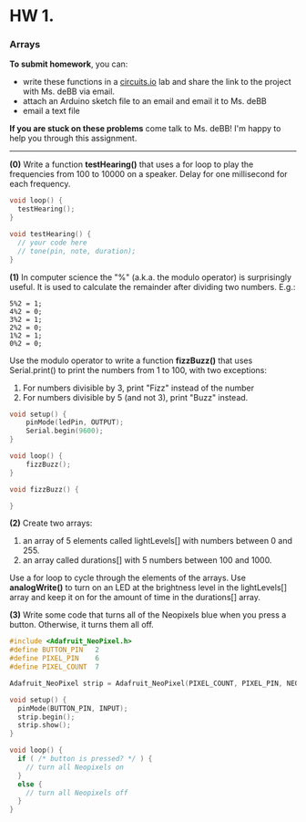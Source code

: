 # HW 1. 
### Arrays

**To submit homework**, you can:
* write these functions in a [circuits.io](https://circuits.io/lab) lab and share the link to the project with Ms. deBB via email. 
* attach an Arduino sketch file to an email and email it to Ms. deBB
* email a text file

**If you are stuck on these problems** come talk to Ms. deBB! I'm happy to help you through this assignment.

---

**(0)** Write a function **testHearing()** that uses a for loop to play the frequencies from 100 to 10000 on a speaker. Delay for one millisecond for each frequency. 

```c++
void loop() {
  testHearing();
}

void testHearing() {
  // your code here 
  // tone(pin, note, duration);
}
```

**(1)** In computer science the "%" (a.k.a. the modulo operator) is surprisingly useful. It is used to calculate the remainder after dividing two numbers. E.g.:

    5%2 = 1;
    4%2 = 0;
    3%2 = 1;
    2%2 = 0;
    1%2 = 1;
    0%2 = 0;

Use the modulo operator to write a function **fizzBuzz()** that uses Serial.print() to print the numbers from 1 to 100, with two exceptions:

1. For numbers divisible by 3, print "Fizz" instead of the number
2. For numbers divisible by 5 (and not 3), print "Buzz" instead.

```c++
void setup() {
    pinMode(ledPin, OUTPUT);
    Serial.begin(9600);
}

void loop() {
    fizzBuzz();
}

void fizzBuzz() {

}
```

**(2)** Create two arrays: 
1. an array of 5 elements called lightLevels[] with numbers between 0 and 255.
2. an array called durations[] with 5 numbers between 100 and 1000.  

Use a for loop to cycle through the elements of the arrays. Use **analogWrite()** to turn on an LED at the brightness level in the lightLevels[] array and keep it on for the amount of time in the durations[] array.

**(3)** Write some code that turns all of the Neopixels blue when you press a button. Otherwise, it turns them all off.

```c++
#include <Adafruit_NeoPixel.h>
#define BUTTON_PIN   2    
#define PIXEL_PIN    6   
#define PIXEL_COUNT  7

Adafruit_NeoPixel strip = Adafruit_NeoPixel(PIXEL_COUNT, PIXEL_PIN, NEO_GRB + NEO_KHZ800);

void setup() {
  pinMode(BUTTON_PIN, INPUT);
  strip.begin();
  strip.show(); 
}

void loop() {
  if ( /* button is pressed? */ ) {
    // turn all Neopixels on
  }
  else {
    // turn all Neopixels off
  }
}

```







